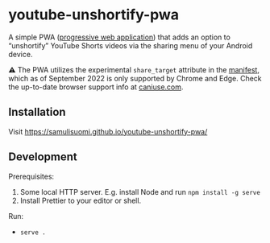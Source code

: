 # youtube-unshortify-pwa

A simple PWA ([progressive web application](https://developer.mozilla.org/en-US/docs/Web/Progressive_web_apps)) that adds an option to “unshortify” YouTube Shorts videos via the sharing menu of your Android device.

⚠️ The PWA utilizes the experimental `share_target` attribute in the [manifest](https://developer.mozilla.org/en-US/docs/Web/Manifest), which as of September 2022 is only supported by Chrome and Edge. Check the up-to-date browser support info at [caniuse.com](https://caniuse.com/mdn-html_manifest_share_target).

## Installation

Visit https://samulisuomi.github.io/youtube-unshortify-pwa/

## Development

Prerequisites:

1. Some local HTTP server. E.g. install Node and run `npm install -g serve`
2. Install Prettier to your editor or shell.

Run:
- `serve .`
